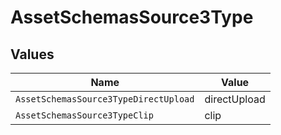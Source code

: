 # AssetSchemasSource3Type


## Values

| Name                                  | Value                                 |
| ------------------------------------- | ------------------------------------- |
| `AssetSchemasSource3TypeDirectUpload` | directUpload                          |
| `AssetSchemasSource3TypeClip`         | clip                                  |